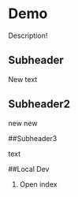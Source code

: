 # Demo

Description!

## Subheader

New text    

## Subheader2

new new

##Subheader3

text

##Local Dev

1. Open index